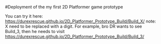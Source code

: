#Deployment of the my first 2D Platformer game prototype

You can try it here: https://durexrescue.github.io/2D_Platformer_Prototype_Build/Build_X/ 
note: X need to be replaced with a digit. For example, bro DR wants to see Build_3, then he needs to visit https://durexrescue.github.io/2D_Platformer_Prototype_Build/Build_3/

